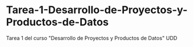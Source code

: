 # Tarea-1-Desarrollo-de-Proyectos-y-Productos-de-Datos
Tarea 1 del curso "Desarrollo de Proyectos y Productos de Datos" UDD
